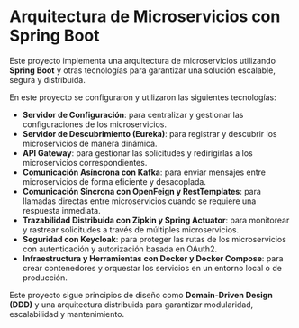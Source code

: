 # Arquitectura de Microservicios con Spring Boot

Este proyecto implementa una arquitectura de microservicios utilizando **Spring Boot** y otras tecnologías para garantizar una solución escalable, segura y distribuida.

En este proyecto se configuraron y utilizaron las siguientes tecnologías:

- **Servidor de Configuración**: para centralizar y gestionar las configuraciones de los microservicios.
- **Servidor de Descubrimiento (Eureka)**: para registrar y descubrir los microservicios de manera dinámica.
- **API Gateway**: para gestionar las solicitudes y redirigirlas a los microservicios correspondientes.
- **Comunicación Asíncrona con Kafka**: para enviar mensajes entre microservicios de forma eficiente y desacoplada.
- **Comunicación Síncrona con OpenFeign y RestTemplates**: para llamadas directas entre microservicios cuando se requiere una respuesta inmediata.
- **Trazabilidad Distribuida con Zipkin y Spring Actuator**: para monitorear y rastrear solicitudes a través de múltiples microservicios.
- **Seguridad con Keycloak**: para proteger las rutas de los microservicios con autenticación y autorización basada en OAuth2.
- **Infraestructura y Herramientas con Docker y Docker Compose**: para crear contenedores y orquestar los servicios en un entorno local o de producción.

Este proyecto sigue principios de diseño como **Domain-Driven Design (DDD)** y una arquitectura distribuida para garantizar modularidad, escalabilidad y mantenimiento.
